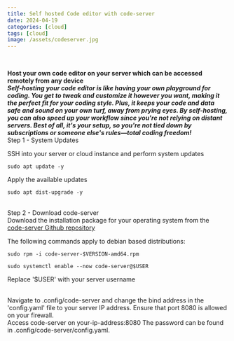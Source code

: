 ```yaml
---
title: Self hosted Code editor with code-server
date: 2024-04-19
categories: [cloud]
tags: [cloud]
image: /assets/codeserver.jpg
---
```


<br>

**Host your own code editor on your server which can be accessed remotely from any device**
<br>
***Self-hosting your code editor is like having your own playground for coding. You get to tweak and customize it however you want, making it the perfect fit for your coding style. Plus, it keeps your code and data safe and sound on your own turf, away from prying eyes. By self-hosting, you can also speed up your workflow since you're not relying on distant servers. Best of all, it's your setup, so you're not tied down by subscriptions or someone else's rules—total coding freedom!***
<br>
Step 1 - System Updates 

SSH into your server or cloud instance and perform system updates

```
sudo apt update -y
```

Apply the available updates

```
sudo apt dist-upgrade -y
```
<br>
Step 2 - Download code-server
<br>
Download the installation package for your operating system 
from the <a href="https://github.com/coder/code-server/releases" target="_blank">code-server Github repository </a> 

The following commands apply to debian based distributions:
<br>
```
sudo rpm -i code-server-$VERSION-amd64.rpm
```

```
sudo systemctl enable --now code-server@$USER
```
Replace '$USER' with your server username

<br>
Navigate to .config/code-server and change the bind address in the 'config.yaml' file to your server IP address.
Ensure that port 8080 is allowed on your firewall.
<br>
Access code-server on your-ip-address:8080 
The password can be found in .config/code-server/config.yaml.


